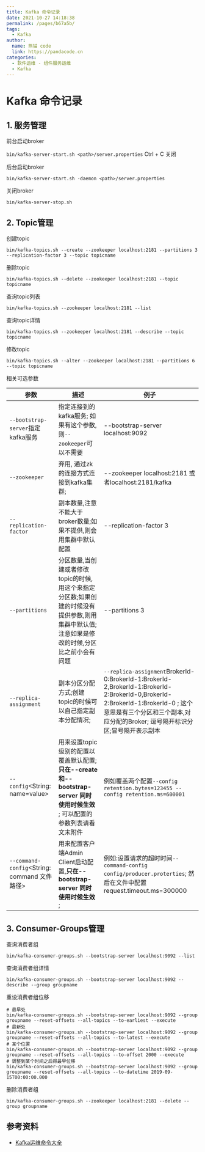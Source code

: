 ```yaml
---
title: Kafka 命令记录
date: 2021-10-27 14:18:38
permalink: /pages/b67a5b/
tags: 
  - Kafka
author: 
  name: 熊猫 code
  link: https://pandacode.cn
categories: 
  - 软件运维 - 组件服务运维
  - Kafka
---
```

# Kafka 命令记录

## 1. 服务管理

前台启动broker

`bin/kafka-server-start.sh <path>/server.properties`
Ctrl + C 关闭

后台启动broker

`bin/kafka-server-start.sh -daemon <path>/server.properties`

关闭broker

`bin/kafka-server-stop.sh`

## 2. Topic管理

创建topic

`bin/kafka-topics.sh --create --zookeeper localhost:2181 --partitions 3 --replication-factor 3 --topic topicname`

删除topic

`bin/kafka-topics.sh --delete --zookeeper localhost:2181 --topic topicname`

查询topic列表

`bin/kafka-topics.sh --zookeeper localhost:2181 --list`

查询topic详情

`bin/kafka-topics.sh --zookeeper localhost:2181 --describe --topic topicname`

修改topic

`bin/kafka-topics.sh --alter --zookeeper localhost:2181 --partitions 6 --topic topicname`

相关可选参数

| 参数                                         | 描述                                                                                                                                         | 例子                                                                                                                                                                                                          |
| ---------------------------------------------- | ---------------------------------------------------------------------------------------------------------------------------------------------- | --------------------------------------------------------------------------------------------------------------------------------------------------------------------------------------------------------------- |
| `--bootstrap-server`指定kafka服务            | 指定连接到的kafka服务; 如果有这个参数,则`--zookeeper`可以不需要                                                                              | --bootstrap-server localhost:9092                                                                                                                                                                             |
| `--zookeeper`                                | 弃用, 通过zk的连接方式连接到kafka集群;                                                                                                       | --zookeeper localhost:2181 或者localhost:2181/kafka                                                                                                                                                           |
| `--replication-factor`                       | 副本数量,注意不能大于broker数量;如果不提供,则会用集群中默认配置                                                                              | --replication-factor 3                                                                                                                                                                                        |
| `--partitions`                               | 分区数量,当创建或者修改topic的时候,用这个来指定分区数;如果创建的时候没有提供参数,则用集群中默认值; 注意如果是修改的时候,分区比之前小会有问题 | --partitions 3                                                                                                                                                                                                |
| `--replica-assignment`                       | 副本分区分配方式;创建topic的时候可以自己指定副本分配情况;                                                                                    | `--replica-assignment`BrokerId-0:BrokerId-1:BrokerId-2,BrokerId-1:BrokerId-2:BrokerId-0,BrokerId-2:BrokerId-1:BrokerId-0 ; 这个意思是有三个分区和三个副本,对应分配的Broker; 逗号隔开标识分区;冒号隔开表示副本 |
| `--config`<String: name=value>               | 用来设置topic级别的配置以覆盖默认配置;**只在--create 和--bootstrap-server 同时使用时候生效** ; 可以配置的参数列表请看文末附件                | 例如覆盖两个配置`--config retention.bytes=123455 --config retention.ms=600001`                                                                                                                                |
| `--command-config`<String: command 文件路径> | 用来配置客户端Admin Client启动配置,**只在--bootstrap-server 同时使用时候生效** ;                                                             | 例如:设置请求的超时时间`--command-config config/producer.proterties`; 然后在文件中配置 request.timeout.ms=300000                                                                                              |


## 3. Consumer-Groups管理

查询消费者组

`bin/kafka-consumer-groups.sh --bootstrap-server localhost:9092 --list`

查询消费者组详情

`bin/kafka-consumer-groups.sh --bootstrap-server localhost:9092 --describe --group groupname`

重设消费者组位移

```shell
# 最早处
bin/kafka-consumer-groups.sh --bootstrap-server localhost:9092 --group groupname --reset-offsets --all-topics --to-earliest --execute
# 最新处
bin/kafka-consumer-groups.sh --bootstrap-server localhost:9092 --group groupname --reset-offsets --all-topics --to-latest --execute
# 某个位置
bin/kafka-consumer-groups.sh --bootstrap-server localhost:9092 --group groupname --reset-offsets --all-topics --to-offset 2000 --execute
# 调整到某个时间之后得最早位移
bin/kafka-consumer-groups.sh --bootstrap-server localhost:9092 --group groupname --reset-offsets --all-topics --to-datetime 2019-09-15T00:00:00.000
```

删除消费者组

`bin/kafka-consumer-groups.sh --zookeeper localhost:2181 --delete --group groupname`

## 参考资料

- [Kafka运维命令大全](https://www.cnblogs.com/tree1123/p/11525610.html)

